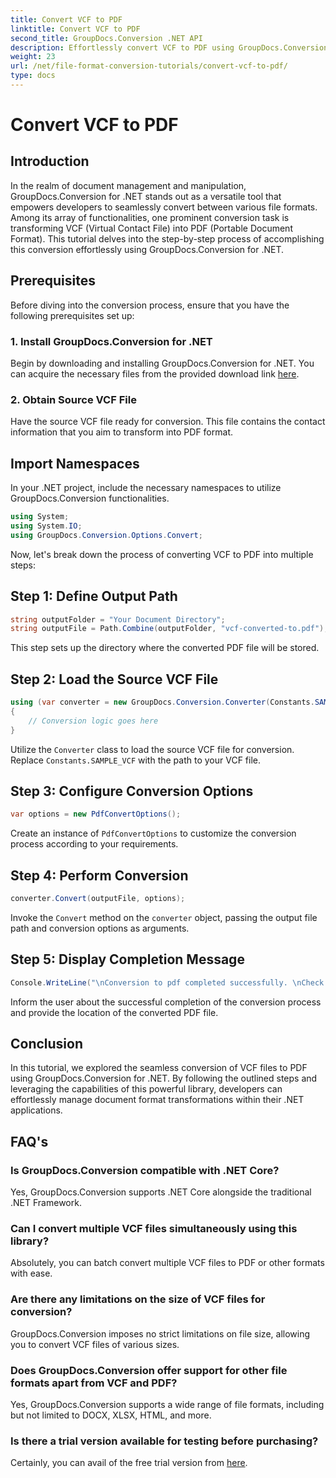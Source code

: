 ```yaml
---
title: Convert VCF to PDF
linktitle: Convert VCF to PDF
second_title: GroupDocs.Conversion .NET API
description: Effortlessly convert VCF to PDF using GroupDocs.Conversion for .NET. Simplify your document management tasks with this intuitive solution.
weight: 23
url: /net/file-format-conversion-tutorials/convert-vcf-to-pdf/
type: docs
---
```

# Convert VCF to PDF

## Introduction
In the realm of document management and manipulation, GroupDocs.Conversion for .NET stands out as a versatile tool that empowers developers to seamlessly convert between various file formats. Among its array of functionalities, one prominent conversion task is transforming VCF (Virtual Contact File) into PDF (Portable Document Format). This tutorial delves into the step-by-step process of accomplishing this conversion effortlessly using GroupDocs.Conversion for .NET.
## Prerequisites
Before diving into the conversion process, ensure that you have the following prerequisites set up:
### 1. Install GroupDocs.Conversion for .NET
Begin by downloading and installing GroupDocs.Conversion for .NET. You can acquire the necessary files from the provided download link [here](https://releases.groupdocs.com/conversion/net/).
### 2. Obtain Source VCF File
Have the source VCF file ready for conversion. This file contains the contact information that you aim to transform into PDF format.

## Import Namespaces
In your .NET project, include the necessary namespaces to utilize GroupDocs.Conversion functionalities.

```csharp
using System;
using System.IO;
using GroupDocs.Conversion.Options.Convert;
```

Now, let's break down the process of converting VCF to PDF into multiple steps:
## Step 1: Define Output Path
```csharp
string outputFolder = "Your Document Directory";
string outputFile = Path.Combine(outputFolder, "vcf-converted-to.pdf");
```
This step sets up the directory where the converted PDF file will be stored.
## Step 2: Load the Source VCF File
```csharp
using (var converter = new GroupDocs.Conversion.Converter(Constants.SAMPLE_VCF))
{
    // Conversion logic goes here
}
```
Utilize the `Converter` class to load the source VCF file for conversion. Replace `Constants.SAMPLE_VCF` with the path to your VCF file.
## Step 3: Configure Conversion Options
```csharp
var options = new PdfConvertOptions();
```
Create an instance of `PdfConvertOptions` to customize the conversion process according to your requirements.
## Step 4: Perform Conversion
```csharp
converter.Convert(outputFile, options);
```
Invoke the `Convert` method on the `converter` object, passing the output file path and conversion options as arguments.
## Step 5: Display Completion Message
```csharp
Console.WriteLine("\nConversion to pdf completed successfully. \nCheck output in {0}", outputFolder);
```
Inform the user about the successful completion of the conversion process and provide the location of the converted PDF file.

## Conclusion
In this tutorial, we explored the seamless conversion of VCF files to PDF using GroupDocs.Conversion for .NET. By following the outlined steps and leveraging the capabilities of this powerful library, developers can effortlessly manage document format transformations within their .NET applications.
## FAQ's
### Is GroupDocs.Conversion compatible with .NET Core?
Yes, GroupDocs.Conversion supports .NET Core alongside the traditional .NET Framework.
### Can I convert multiple VCF files simultaneously using this library?
Absolutely, you can batch convert multiple VCF files to PDF or other formats with ease.
### Are there any limitations on the size of VCF files for conversion?
GroupDocs.Conversion imposes no strict limitations on file size, allowing you to convert VCF files of various sizes.
### Does GroupDocs.Conversion offer support for other file formats apart from VCF and PDF?
Yes, GroupDocs.Conversion supports a wide range of file formats, including but not limited to DOCX, XLSX, HTML, and more.
### Is there a trial version available for testing before purchasing?
Certainly, you can avail of the free trial version from [here](https://releases.groupdocs.com/).
